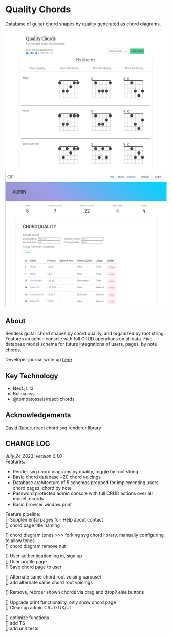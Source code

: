 # Quality Chords

Database of guitar chord shapes by quality generated as chord diagrams.

![cover-page](./public/readme/cover.jpg)
![admin](./public/readme/admin.jpg)

## About

Renders guitar chord shapes by chord quality, and organized by root string. Features an admin console with full CRUD operations on all data. Five database model schema for future integrations of users, pages, by note chords.

Developer journal write up [here](https://github.com/kevin-lambda/kevin-lambda/blob/main/dev_log.md#quality-chords)

## Key Technology

- Next.js 13
- Bulma css
- @tombatossals/react-chords

## Acknowledgements

[David Rubert](https://github.com/tombatossals) react chord svg renderer library

## CHANGE LOG

_July 24 2023: version 0.1.0_  
Features:

- Render svg chord diagrams by quality, toggle by root string
- Basic chord database ~20 chord voicings
- Database architecture of 5 schemas prepped for implementing users, chord pages, chord by note
- Password protected admin console with full CRUD actions over all model records
- Basic browser window print

Feature pipeline:  
[] Supplemental pages for: Help about contact  
[] chord page title naming

[] chord diagram tones >>> forking svg chord library, manually configuring to allow tones  
[] chord diagram remove nut

[] User authentication log in, sign up  
[] User profile page  
[] Save chord page to user

[] Alternate same chord root voicing carousel  
[] add alternate same chord root voicings

[] Remove, reorder shown chords via drag and drop? else buttons

[] Upgrade print functionality, only show chord page  
[] Clean up admin CRUD UX/UI

[] optimize functions  
[] add TS  
[] add unit tests
